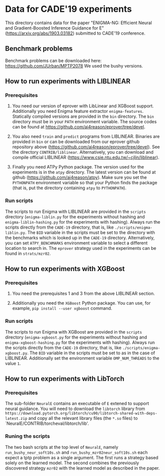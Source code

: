 # Data for CADE'19 experiments #

This directory contains data for the paper "ENIGMA-NG: Efficient Neural and
Gradient-Boosted Inference Guidance for E"
(https://arxiv.org/abs/1903.03182) submitted to CADE'19 conference.

## Benchmark problems ##

Benchmark problems can be downloaded here:
https://github.com/JUrban/MPTP2078 We used the bushy versions.

## How to run experiments with LIBLINEAR ##

### Prerequisites ###

1. You need our version of eprover with LibLinear and XGBoost support.
   Additionally you need Enigma feature extractor `enigma-features`.
   Statically compiled versions are provided in the `bin` directory.  The
   `bin` directory must be in your `PATH` environment variable.  The source
   codes can be found at https://github.com/ai4reason/eprover/tree/devel.  

2. You also need `train` and `predict` programs from LIBLINEAR.  Binaries
   are provided in `bin` or can be downloaded from our eprover github
   repository above (https://github.com/ai4reason/eprover/tree/devel).  See
   the directory `CONTRIB/liblinear`.  Alternatively, you can download and
   compile official LIBLINEAR
   (https://www.csie.ntu.edu.tw/~cjlin/liblinear).

3. Finally you need ATPy Python package.  The version used for the
   experiments is in the `atpy` directory.  The latest version can be found
   at github (https://github.com/ai4reason/atpy).  Make sure you set the
   `PYTHONPATH` environment variable so that your Python finds the package
   (that is, put the directory containing `atpy` to `PYTHONPATH`).

### Run scripts ###

The scripts to run Enigma with LIBLINEAR are provided in the `scripts`
directory (`enigma-liblin.py` for the experiments without hashing and
`enigma-liblin-hashing.py` for the experiments with hashing).  Always run
the scripts directly from the `CADE-19` directory, that is, like
`./scripts/enigma-liblin.py`.  The `BID` variable in the scripts must be set
to the directory with the benchmarks which is looked up in the `CADE-19`
directory.  Alternatively, you can set `ATPY_BENCHMARKS` environment
variable to select a different location to search in.  The `eprover`
strategy used in the experiments can be found in `strats/mzr02`.

## How to run experiments with XGBoost ##

### Prerequisites ###

1. You need the prerequisites 1 and 3 from the above LIBLINEAR section.

2. Additionally you need the `XGBoost` Python package.  You can use, for
   example, `pip install --user xgboost` command.

### Run scripts ###

The scripts to run Enigma with XGBoost are provided in the `scripts`
directory (`enigma-xgboost.py` for the experiments without hashing and
`enigma-xgboost-hashing.py` for the experiments with hashing).  Always run
the scripts directly from the `CADE-19` directory, that is, like
`./scripts/enigma-xgboost.py`.  The `BID` variable in the scripts must be
set to as in the case of LIBLINEAR.  Additionally set the environment
variable `OMP_NUM_THREADS` to the value `1`.

## How to run experiments with LibTorch ##

### Prerequisites ###

The sub-folder `NeuralE` contains an executable of `E` extened to support neural guidance.
You will need to download the `libtorch` library
from `https://download.pytorch.org/libtorch/cu90/libtorch-shared-with-deps-latest.zip`
and copy all the relevant library files (the `*.so` files) to `NeuralE/CONTRIB/torcheval/libtorch/lib'.

### Runing the scripts ###

The two bash scripts at the top level of `NeuralE`, namely  `run_bushy_neur_soft10s.sh` and
`run_bushy_mzr02neur_soft10s.sh` each expect a tptp problem as a single argument.
The first runs a strategy based solely on the learned model. The second combines the previously
discovered strategy `mzr02` with the learned model as described in the paper.
